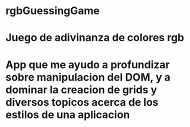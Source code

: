 # rgbGuessingGame

# Juego de adivinanza de colores rgb

# App que me ayudo a profundizar sobre manipulacion del DOM, y a dominar la creacion de grids y diversos topicos acerca de los estilos de una aplicacion
